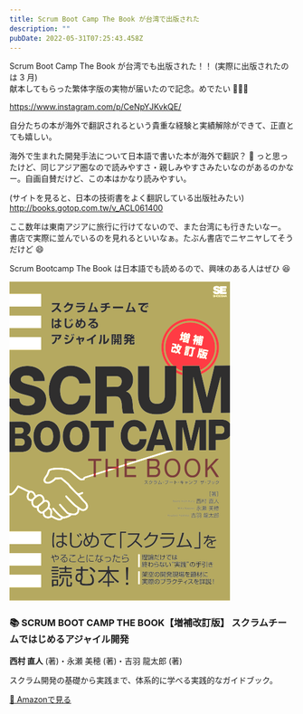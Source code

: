 ```yaml
---
title: Scrum Boot Camp The Book が台湾で出版された
description: ""
pubDate: 2022-05-31T07:25:43.458Z
---
```


Scrum Boot Camp The Book が台湾でも出版された！！ (実際に出版されたのは 3 月)  
献本してもらった繁体字版の実物が届いたので記念。めでたい 🎉🎉🎉

https://www.instagram.com/p/CeNpYJKvkQE/

自分たちの本が海外で翻訳されるという貴重な経験と実績解除ができて、正直とても嬉しい。

海外で生まれた開発手法について日本語で書いた本が海外で翻訳？ 🤔 っと思ったけど、同じアジア圏なので読みやすさ・親しみやすさみたいなのがあるのかなー。自画自賛だけど、この本はかなり読みやすい。

(サイトを見ると、日本の技術書をよく翻訳している出版社みたい)  
http://books.gotop.com.tw/v_ACL061400

ここ数年は東南アジアに旅行に行けてないので、また台湾にも行きたいなー。
書店で実際に並んでいるのを見れるといいなぁ。たぶん書店でニヤニヤしてそうだけど 😄

Scrum Bootcamp The Book は日本語でも読めるので、興味のある人はぜひ 😆

<div class="book-card">
  <div class="book-cover">
    <picture>
      <source srcset="/images/books/scrum-bootcamp-the-book-cover.webp" type="image/webp" />
      <img src="/images/books/scrum-bootcamp-the-book-cover.png" alt="SCRUM BOOT CAMP THE BOOK【増補改訂版】の表紙" />
    </picture>
  </div>
  <div class="book-content">
    <h3 class="book-title">📚 SCRUM BOOT CAMP THE BOOK【増補改訂版】 スクラムチームではじめるアジャイル開発</h3>
    <p class="book-author"><strong>西村 直人</strong> (著)・永瀬 美穂 (著)・吉羽 龍太郎 (著)</p>
    <p class="book-description">スクラム開発の基礎から実践まで、体系的に学べる実践的なガイドブック。</p>
    <a href="https://www.amazon.co.jp/dp/B00J1XKB6K?tag=nawoto07-22" class="amazon-link" target="_blank" rel="noopener noreferrer">
      📖 Amazonで見る
    </a>
  </div>
</div>
